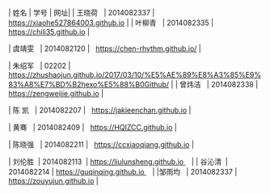 | 姓名        | 学号  | 网址|
| 王晓荷    | 2014082337 |   https://xiaohe527864003.github.io  |
| 叶柳青    | 2014082335 |   https://chili35.github.io  |


| 虞靖雯    | 2014082120 |   <https://chen-rhythm.github.io/>  |



| 朱绍军    | 02202 |   https://zhushaojun.github.io/2017/03/10/%E5%AE%89%E8%A3%85%E9%83%A8%E7%BD%B2hexo%E5%88%B0Github/  |
| 曾炜洁    | 2014082338 |   https://zengweijie.github.io  |


| 陈  凯    | 2014082207 |   https://jakieenchan.github.io  |


| 黄骞    | 2014082409 |   https://HQIZCC.github.io  |



| 陈晓强    | 2014082211 |   https://ccxiaoqiang.github.io  |

| 刘伦胜  | 2014082113   | https://liulunsheng.github.io    |
| 谷沁清  | 2014082214  | https://guqinqing.github.io    |
 |邹雨均   | 2014082337 |   https://zouyujun.github.io | 


